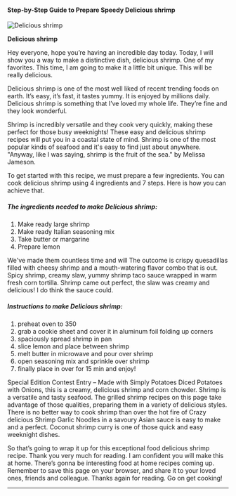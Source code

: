             

#### Step-by-Step Guide to Prepare Speedy Delicious shrimp

![Delicious shrimp](https://img-global.cpcdn.com/recipes/45788590/751x532cq70/delicious-shrimp-recipe-main-photo.jpg)

**Delicious shrimp**

Hey everyone, hope you’re having an incredible day today. Today, I will show you a way to make a distinctive dish, delicious shrimp. One of my favorites. This time, I am going to make it a little bit unique. This will be really delicious.

Delicious shrimp is one of the most well liked of recent trending foods on earth. It’s easy, it’s fast, it tastes yummy. It is enjoyed by millions daily. Delicious shrimp is something that I’ve loved my whole life. They’re fine and they look wonderful.

Shrimp is incredibly versatile and they cook very quickly, making these perfect for those busy weeknights! These easy and delicious shrimp recipes will put you in a coastal state of mind. Shrimp is one of the most popular kinds of seafood and it's easy to find just about anywhere. "Anyway, like I was saying, shrimp is the fruit of the sea." by Melissa Jameson.

To get started with this recipe, we must prepare a few ingredients. You can cook delicious shrimp using 4 ingredients and 7 steps. Here is how you can achieve that.

##### The ingredients needed to make Delicious shrimp:

1.  Make ready large shrimp
2.  Make ready Italian seasoning mix
3.  Take butter or margarine
4.  Prepare lemon

We've made them countless time and will The outcome is crispy quesadillas filled with cheesy shrimp and a mouth-watering flavor combo that is out. Spicy shrimp, creamy slaw, yummy shrimp taco sauce wrapped in warm fresh corn tortilla. Shrimp came out perfect, the slaw was creamy and delicious! I do think the sauce could.

##### Instructions to make Delicious shrimp:

1.  preheat oven to 350
2.  grab a cookie sheet and cover it in aluminum foil folding up corners
3.  spaciously spread shrimp in pan
4.  slice lemon and place between shrimp
5.  melt butter in microwave and pour over shrimp
6.  open seasoning mix and sprinkle over shrimp
7.  finally place in over for 15 min and enjoy!

Special Edition Contest Entry – Made with Simply Potatoes Diced Potatoes with Onions, this is a creamy, delicious shrimp and corn chowder. Shrimp is a versatile and tasty seafood. The grilled shrimp recipes on this page take advantage of those qualities, preparing them in a variety of delicious styles. There is no better way to cook shrimp than over the hot fire of Crazy delicious Shrimp Garlic Noodles in a savoury Asian sauce is easy to make and a perfect. Coconut shrimp curry is one of those quick and easy weeknight dishes.

So that’s going to wrap it up for this exceptional food delicious shrimp recipe. Thank you very much for reading. I am confident you will make this at home. There’s gonna be interesting food at home recipes coming up. Remember to save this page on your browser, and share it to your loved ones, friends and colleague. Thanks again for reading. Go on get cooking!

* * *